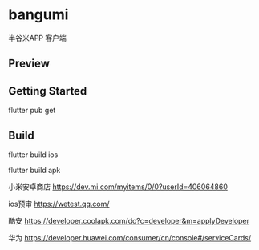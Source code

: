 # bangumi

半谷米APP 客户端

## Preview

## Getting Started

flutter pub get  

## Build

flutter build ios

flutter build apk


小米安卓商店 https://dev.mi.com/myitems/0/0?userId=406064860

ios预审 https://wetest.qq.com/

酷安 https://developer.coolapk.com/do?c=developer&m=applyDeveloper

华为 https://developer.huawei.com/consumer/cn/console#/serviceCards/